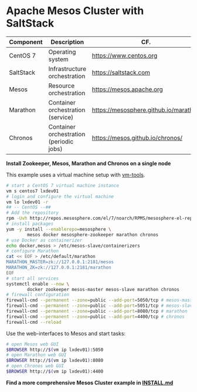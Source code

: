 # Apache Mesos Cluster with SaltStack 

Component     | Description                             | CF.
--------------|-----------------------------------------|----------------------------
CentOS 7      | Operating system                        | https://www.centos.org
SaltStack     | Infrastructure orchestration            | https://saltstack.com
Mesos         | Resource orchestration                  | https://mesos.apache.org
Marathon      | Container orchestration (service)       | https://mesosphere.github.io/marathon
Chronos       | Container orchestration (periodic jobs)  | https://mesos.github.io/chronos/

**Install Zookeeper, Mesos, Marathon and Chronos on a single node**

This example uses a virtual machine setup with [vm-tools][0].

```bash
# start a CentOS 7 virtual machine instance
vm s centos7 lxdev01
# login and configure the virtual machine
vm lo lxdev01 -r
## -- CentOS --##
# Add the repository
rpm -Uvh http://repos.mesosphere.com/el/7/noarch/RPMS/mesosphere-el-repo-7-3.noarch.rpm
# install packages
yum -y install --enablerepo=mesosphere \
        mesos docker mesosphere-zookeeper marathon chronos
# use Docker as containerizer
echo docker,mesos > /etc/mesos-slave/containerizers
# configure Marathon
cat << EOF > /etc/default/marathon
MARATHON_MASTER=zk://127.0.0.1:2181/mesos
MARATHON_ZK=zk://127.0.0.1:2181/marathon
EOF
# start all services
systemctl enable --now \
        docker zookeeper mesos-master mesos-slave marathon chronos
# firewall configuration
firewall-cmd --permanent --zone=public --add-port=5050/tcp # mesos-master
firewall-cmd --permanent --zone=public --add-port=5051/tcp # mesos-slave
firewall-cmd --permanent --zone=public --add-port=8080/tcp # marathon
firewall-cmd --permanent --zone=public --add-port=4400/tcp # chronos
firewall-cmd --reload
```

Use the web-interfaces to Mesos and start tasks:

```bash
# open Mesos web GUI 
$BROWSER http://$(vm ip lxdev01):5050
# open Marathon web GUI
$BROWSER http://$(vm ip lxdev01):8080
# open Chronos web GUI
$BROWSER http://$(vm ip lxdev01):4400
```

**Find a more comprehensive Mesos Cluster example in [INSTALL.md](INSTALL.md)**

[0]: https://github.com/vpenso/vm-tools

